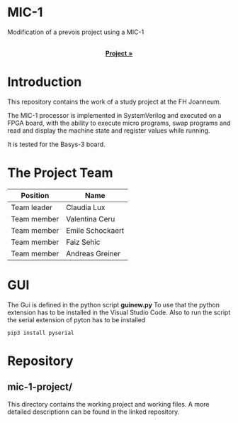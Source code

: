 # MIC-1

Modification of a prevois project using a MIC-1

 <p align="center">
    <br />
    <a href="https://github.com/Electronic-and-Computer-Engineering/mic-1-hdl.git"><strong> Project »</strong></a>
    <br />

# Introduction

This repository contains the work of a study project at the FH Joanneum.

The MIC-1 processor is implemented in SystemVerilog and executed on a FPGA board, with the ability to execute micro programs, swap programs and read and display the machine state and register values while running.

It is tested for the Basys-3 board.
  
# The Project Team

| Position         | Name               |
|------------------|--------------------|
| Team leader      | Claudia Lux        |
| Team member      | Valentina Ceru     |
| Team member      | Emile Schockaert   |
| Team member      | Faiz Sehic         |
| Team member      | Andreas Greiner    |

  # GUI
  
  The Gui is defined in the python script **guinew.py**
  To use that the python extension has to be installed in the Visual Studio Code.
  Also to run the script the serial extension of pyton has to be installed
```
pip3 install pyserial
```

# Repository
 ## mic-1-project/
 This directory contains the working project and working files.
 A more detailed descriptionn can be found in the linked repository.
